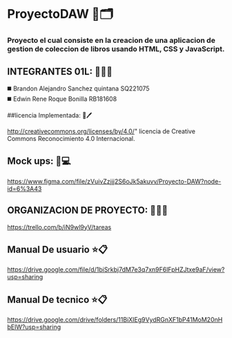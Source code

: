 # ProyectoDAW 📕🗂
### Proyecto el cual consiste en la creacion de una aplicacion de gestion de coleccion de libros usando HTML, CSS y JavaScript.


## INTEGRANTES 01L: 👨‍💻🌚 <br>

:black_medium_square: Brandon Alejandro Sanchez quintana SQ221075 <br>
:black_medium_square: Edwin Rene Roque Bonilla RB181608 <br>


##licencia Implementada: 📑🖊

 http://creativecommons.org/licenses/by/4.0/" licencia de Creative Commons Reconocimiento 4.0 Internacional.


## Mock ups: 📲💻

https://www.figma.com/file/zVuivZzjjj2S6oJk5akuvv/Proyecto-DAW?node-id=6%3A43


## ORGANIZACION DE PROYECTO: 🙍‍♂️🙎‍ <br>

https://trello.com/b/iN9wl9yV/tareas


## Manual De usuario ⭐📋

https://drive.google.com/file/d/1biSrkbj7dM7e3q7xn9F6lFpHZJtxe9aF/view?usp=sharing


## Manual De tecnico ⭐📋

https://drive.google.com/drive/folders/11BiXIEg9VydRGnXF1bP41MoM20nHbElW?usp=sharing
